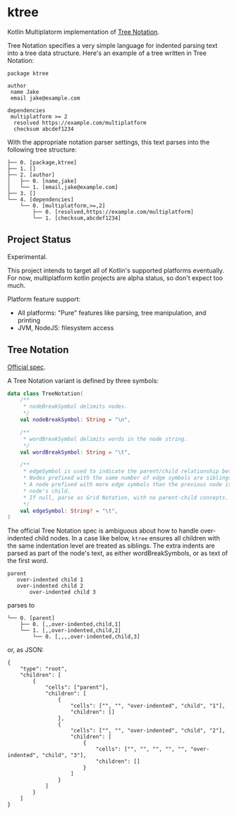 # ktree

Kotlin Multiplatorm implementation of [Tree Notation](https://treenotation.org/).

Tree Notation specifies a very simple language for indented parsing text into a
tree data structure. Here's an example of a tree written in Tree Notation:

```
package ktree

author
 name Jake
 email jake@example.com

dependencies
 multiplatform >= 2
  resolved https://example.com/multiplatform
  checksum abcdef1234
```

With the appropriate notation parser settings, this text parses into the
following tree structure:

```
├── 0. [package,ktree]
├── 1. []
├── 2. [author]
│   ├── 0. [name,jake]
│   └── 1. [email,jake@example.com]
├── 3. []
└── 4. [dependencies]
    └── 0. [multiplatform,>=,2]
        ├── 0. [resolved,https://example.com/multiplatform]
        └── 1. [checksum,abcdef1234]
```

## Project Status

Experimental.

This project intends to target all of Kotlin's supported platforms eventually.
For now, multiplatform kotlin projects are alpha status, so don't expect too much.

Platform feature support:

- All platforms: "Pure" features like parsing, tree manipulation, and printing
- JVM, NodeJS: filesystem access

## Tree Notation

[Official spec](https://github.com/treenotation/faq.treenotation.org/blob/master/spec.txt).

A Tree Notation variant is defined by three symbols:

```kotlin
data class TreeNotation(
    /**
     * nodeBreakSymbol delimits nodes.
     */
    val nodeBreakSymbol: String = "\n",

    /**
     * wordBreakSymbol delimits words in the node string.
     */
    val wordBreakSymbol: String = "\t",

    /**
     * edgeSymbol is used to indicate the parent/child relationship between nodes.
     * Nodes prefixed with the same number of edge symbols are siblings.
     * A node prefixed with more edge symbols than the previous node is the previous
     * node's child.
     * If null, parse as Grid Notation, with no parent-child concepts.
     */
    val edgeSymbol: String? = "\t",
)
```

The official Tree Notation spec is ambiguous about how to handle over-indented
child nodes. In a case like below, `ktree` ensures all children with the same
indentation level are treated as siblings. The extra indents are parsed as
part of the node's text, as either wordBreakSymbols, or as text of the first
word.

```
parent
   over-indented child 1
   over-indented child 2
       over-indented child 3
```

parses to

```
└── 0. [parent]
    ├── 0. [,,over-indented,child,1]
    └── 1. [,,over-indented,child,2]
        └── 0. [,,,,over-indented,child,3]
```

or, as JSON:

```
{
    "type": "root",
    "children": [
        {
            "cells": ["parent"],
            "children": [
                {
                    "cells": ["", "", "over-indented", "child", "1"],
                    "children": []
                },
                {
                    "cells": ["", "", "over-indented", "child", "2"],
                    "children": [
                        {
                            "cells": ["", "", "", "", "", "over-indented", "child", "3"],
                            "children": []
                        }
                    ]
                }
            ]
        }
    ]
}
```
